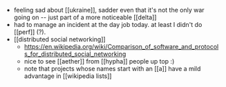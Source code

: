 - feeling sad about [[ukraine]], sadder even that it's not the only war going on -- just part of a more noticeable [[delta]]
- had to manage an incident at the day job today. at least I didn't do [[perf]] (?).
- [[distributed social networking]]
	- https://en.wikipedia.org/wiki/Comparison_of_software_and_protocols_for_distributed_social_networking
	- nice to see [[aether]] from [[hypha]] people up top :)
	- note that projects whose names start with an [[a]] have a mild advantage in [[wikipedia lists]]